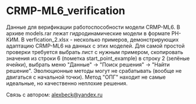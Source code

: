 # CRMP-ML6_verification

Данные для верификации работоспособности модели CRMP-ML6.
В архиве models.rar лежат гидродинамические модели в формате РН-КИМ.
В verfication_2.xlsx - несколько примеров, демонстрирующих адаптацию CRMP-ML6 на данных с этих моделей.
Для самой простой проверки требуется выбрать лист с нужным примером, скопировать значения из строки 6 (пометка start_point_example) в строку 2 (зелёные ячейки),
выбрать меню  "Данные" -> "Поиск решения" -> "Найти решение".
Эволюционные методы могут не срабатывать (вообще не двигаться с начальной точки). Метод "ОПГ" находит не самые идеальные, но качественно неплохие решения.

Связь с автором: alexbeck@yandex.ru
